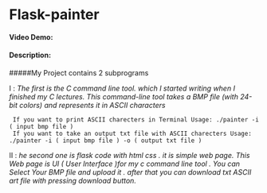 # Flask-painter
#### Video Demo: <URL HERE>
#### Description:
     
#####My Project contains 2 subprograms
  
I  : *The first is the C command line tool. which I started writing when I finished my C lectures.
     This command-line tool takes a BMP file (with 24-bit colors) and represents it in ASCII characters*
    
     If you want to print ASCII charecters in Terminal Usage: ./painter -i ( input bmp file )
     If you want to take an output txt file with ASCII charecters Usage: ./painter -i ( input bmp file ) -o ( output txt file )
  
II : *he second one is flask code with html css . it is simple web page.
     This Web page is UI ( User Interface )for my c command line tool . You can Select Your BMP file and upload it .
     after that you can download txt ASCII art file with pressing download button.*
    

    
  
  
